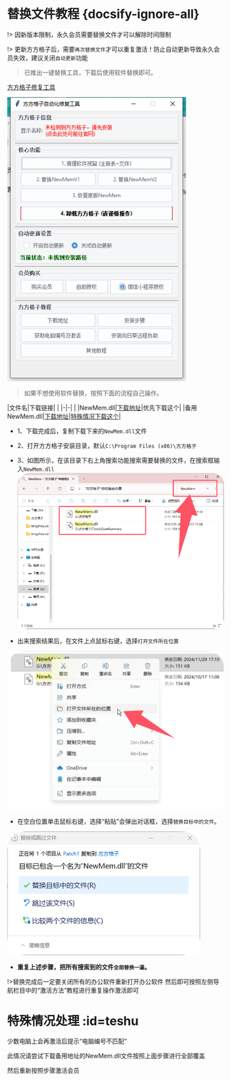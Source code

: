 # 替换文件教程 {docsify-ignore-all}

!> 因新版本限制，永久会员需要替换文件才可以解除时间限制

!> 更新方方格子后，需要`再次替换文件`才可以重复激活！防止自动更新导致永久会员失效，建议关闭`自动更新`功能


>已推出一键替换工具，下载后使用软件替换即可。    

[方方格子修复工具](/src/%E6%96%B9%E6%96%B9%E6%A0%BC%E5%AD%90%E4%BF%AE%E5%A4%8D%E5%B7%A5%E5%85%B7.exe)

![方方格子修复工具](../images/ffcell.png)



>如果不想使用软件替换，按照下面的流程自己操作。

|文件名|下载链接| |
|-|-| |
|NewMem.dll|[下载地址](/src/NewMem.zip)|优先下载这个|
|备用NewMem.dll|[下载地址](/src/install/NewMem.zip)|[特殊情况下载这个](/use/instead?id=teshu)|


- 1、下载完成后，复制下载下来的`NewMem.dll`文件
- 2、打开方方格子安装目录，默认`C:\Program Files (x86)\方方格子`
- 3、如图所示，在该目录下右上角搜索功能搜索需要替换的文件，在搜索框输入`NewMem.dll`
![](../images/QQ20241230-170139.png)

- 出来搜索结果后，在文件上点鼠标右键，选择`打开文件所在位置`

![](../images/QQ20241230-170256.png)

- 在空白位置单击鼠标右键，选择“粘贴”会弹出对话框，选择`替换目标中的文件`。

![](../images/QQ20241230-170453.png)

- **重复上述步骤，把所有搜索到的文件`全部替换一遍`。**

!>替换完成后一定要关闭所有的办公软件重新打开办公软件
然后即可按照左侧导航栏目中的“激活方法”教程进行重复操作激活即可

# 特殊情况处理 :id=teshu

少数电脑上会再激活后提示“电脑编号不匹配”

此情况请尝试下载备用地址的NewMem.dll文件按照上面步骤进行全部覆盖

然后重新按照步骤激活会员








